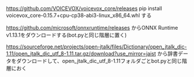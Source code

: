 https://github.com/VOICEVOX/voicevox_core/releases
pip install voicevox_core-0.15.7+cpu-cp38-abi3-linux_x86_64.whl
する

https://github.com/microsoft/onnxruntime/releases
からONNX Runtime v1.13.1をダウンロードする(bot.pyと同じ階層に置く)

https://sourceforge.net/projects/open-jtalk/files/Dictionary/open_jtalk_dic-1.11/open_jtalk_dic_utf_8-1.11.tar.gz/download?use_mirror=jaist
から辞書データをダウンロードして、open_jtalk_dic_utf_8-1.11フォルダごとbot.pyと同じ階層におく